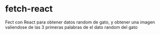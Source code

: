 # fetch-react
Fect con React para obtener datos random de gato, y obtener una imagen valiendose de las 3 primeras palabras de el dato random del gato
